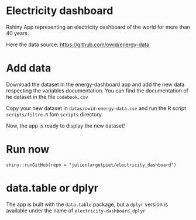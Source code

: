 # Electricity dashboard

Rshiny App representing an electricity dashboard of the world for more than 40 years. 

Here the data source: https://github.com/owid/energy-data

# Add data

Download the dataset in the energy-dashboard app and add the new data respecting the variables documentation. You can find the documentation of he dataset in the file `codebook.csv`

Copy your new dataset in `datas/owid-energy-data.csv` and run the R script `scripts/filtre.R` fom `scripts` directory. 

Now, the app is ready to display the new dataset!

# Run now

`shiny::runGitHub(repo = "julienlargetpiet/electricity_dashboard")`

# data.table or dplyr

The app is built with the `data.table` package, but a `dplyr` version is available under the name of `electricity-dashboard_dplyr`


